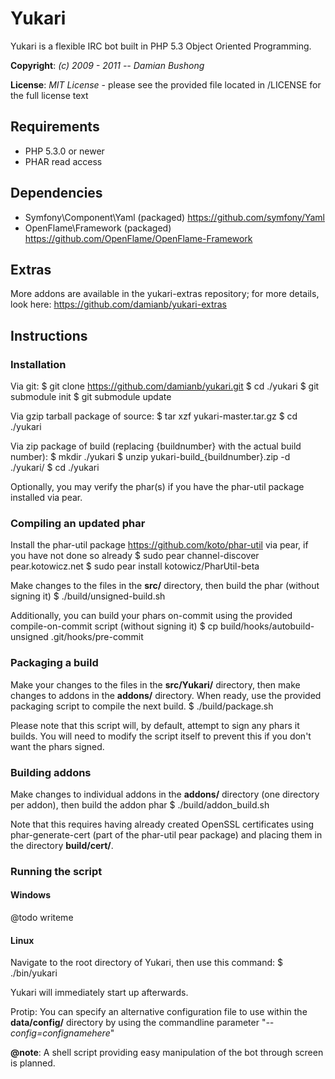 # Yukari

Yukari is a flexible IRC bot built in PHP 5.3 Object Oriented Programming.

**Copyright**: *(c) 2009 - 2011 -- Damian Bushong*

**License**: *MIT License* - please see the provided file located in /LICENSE for the full license text

## Requirements

* PHP 5.3.0 or newer
* PHAR read access

## Dependencies

* Symfony\Component\Yaml (packaged) <https://github.com/symfony/Yaml>
* OpenFlame\Framework (packaged) <https://github.com/OpenFlame/OpenFlame-Framework>

## Extras

More addons are available in the yukari-extras repository; for more details, look here: <https://github.com/damianb/yukari-extras>

## Instructions

### Installation

Via git:
    $ git clone https://github.com/damianb/yukari.git
    $ cd ./yukari
    $ git submodule init
    $ git submodule update

Via gzip tarball package of source:
    $ tar xzf yukari-master.tar.gz
    $ cd ./yukari

Via zip package of build (replacing {buildnumber} with the actual build number):
    $ mkdir ./yukari
    $ unzip yukari-build_{buildnumber}.zip -d ./yukari/
    $ cd ./yukari

Optionally, you may verify the phar(s) if you have the phar-util package installed via pear.

### Compiling an updated phar

Install the phar-util package <https://github.com/koto/phar-util> via pear, if you have not done so already
    $ sudo pear channel-discover pear.kotowicz.net
    $ sudo pear install kotowicz/PharUtil-beta

Make changes to the files in the **src/** directory, then build the phar (without signing it)
    $ ./build/unsigned-build.sh

Additionally, you can build your phars on-commit using the provided compile-on-commit script (without signing it)
    $ cp build/hooks/autobuild-unsigned .git/hooks/pre-commit

### Packaging a build

Make your changes to the files in the **src/Yukari/** directory, then make changes to addons in the **addons/** directory.  When ready, use the provided packaging script to compile the next build.
    $ ./build/package.sh

Please note that this script will, by default, attempt to sign any phars it builds.  You will need to modify the script itself to prevent this if you don't want the phars signed.

### Building addons

Make changes to individual addons in the **addons/** directory (one directory per addon), then build the addon phar
    $ ./build/addon_build.sh

Note that this requires having already created OpenSSL certificates using phar-generate-cert (part of the phar-util pear package) and placing them in the directory **build/cert/**.

### Running the script

#### Windows

@todo writeme

#### Linux

Navigate to the root directory of Yukari, then use this command:
	$ ./bin/yukari

Yukari will immediately start up afterwards.

Protip: You can specify an alternative configuration file to use within the **data/config/** directory by using the commandline parameter "*--config=confignamehere*"

**@note**: A shell script providing easy manipulation of the bot through screen is planned.
